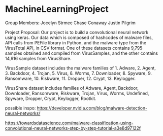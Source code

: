 # MachineLearningProject
Group Members:
Jocelyn Strmec
Chase Conaway 
Justin Pilgrim

Project Proposal:
Our project is to build a convolutional neural network using keras. Our data which is composed of hashcodes of malware files, API calls from PEFile library in Python, and the malware type from the VirusTotal API, in CSV format. One of these datasets contains 9,795 samples obtained and compiled from VirusSamples, and the other contains 14,616 samples from VirusShare. 

VirusSample dataset includes the malware families of 1. Adware, 2. Agent, 3. Backdoor, 4. Trojan, 5. Virus, 6. Worms, 7. Downloader, 8. Spyware, 9. Ransomware, 10. Riskware, 11. Dropper, 12. Crypt, 13. Keylogger. 

VirusShare dataset includes families of Adware, Agent, Backdoor, Downloader, Ransomware, Riskware, Trojan, Virus, Worms, Undefined, Spyware, Dropper, Crypt, Keylogger, Rootkit. 

possible inspo: https://developer.nvidia.com/blog/malware-detection-neural-networks/

https://towardsdatascience.com/malware-classification-using-convolutional-neural-networks-step-by-step-tutorial-a3e8d97122f
